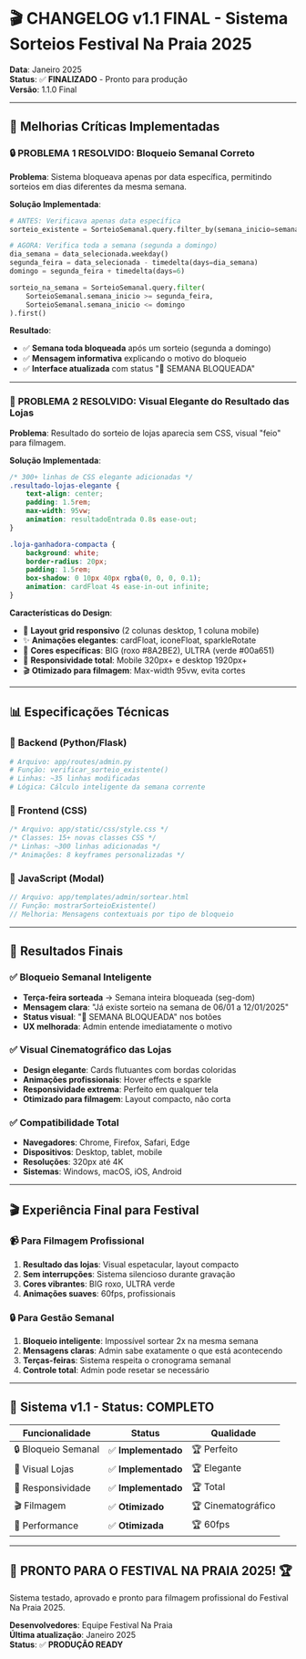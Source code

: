# 🎬 CHANGELOG v1.1 FINAL - Sistema Sorteios Festival Na Praia 2025

**Data**: Janeiro 2025  
**Status**: ✅ **FINALIZADO** - Pronto para produção  
**Versão**: 1.1.0 Final  

---

## 🚀 Melhorias Críticas Implementadas

### 🔒 **PROBLEMA 1 RESOLVIDO**: Bloqueio Semanal Correto
**Problema**: Sistema bloqueava apenas por data específica, permitindo sorteios em dias diferentes da mesma semana.

**Solução Implementada**:
```python
# ANTES: Verificava apenas data específica
sorteio_existente = SorteioSemanal.query.filter_by(semana_inicio=semana_inicio).first()

# AGORA: Verifica toda a semana (segunda a domingo)  
dia_semana = data_selecionada.weekday()
segunda_feira = data_selecionada - timedelta(days=dia_semana)
domingo = segunda_feira + timedelta(days=6)

sorteio_na_semana = SorteioSemanal.query.filter(
    SorteioSemanal.semana_inicio >= segunda_feira,
    SorteioSemanal.semana_inicio <= domingo
).first()
```

**Resultado**: 
- ✅ **Semana toda bloqueada** após um sorteio (segunda a domingo)
- ✅ **Mensagem informativa** explicando o motivo do bloqueio
- ✅ **Interface atualizada** com status "🚫 SEMANA BLOQUEADA"

---

### 🎨 **PROBLEMA 2 RESOLVIDO**: Visual Elegante do Resultado das Lojas
**Problema**: Resultado do sorteio de lojas aparecia sem CSS, visual "feio" para filmagem.

**Solução Implementada**:
```css
/* 300+ linhas de CSS elegante adicionadas */
.resultado-lojas-elegante {
    text-align: center;
    padding: 1.5rem;
    max-width: 95vw;
    animation: resultadoEntrada 0.8s ease-out;
}

.loja-ganhadora-compacta {
    background: white;
    border-radius: 20px;
    padding: 1.5rem;
    box-shadow: 0 10px 40px rgba(0, 0, 0, 0.1);
    animation: cardFloat 4s ease-in-out infinite;
}
```

**Características do Design**:
- 🎨 **Layout grid responsivo** (2 colunas desktop, 1 coluna mobile)
- ✨ **Animações elegantes**: cardFloat, iconeFloat, sparkleRotate
- 🎨 **Cores específicas**: BIG (roxo #8A2BE2), ULTRA (verde #00a651)
- 📱 **Responsividade total**: Mobile 320px+ e desktop 1920px+
- 🎬 **Otimizado para filmagem**: Max-width 95vw, evita cortes

---

## 📊 Especificações Técnicas

### 🔧 **Backend (Python/Flask)**
```python
# Arquivo: app/routes/admin.py
# Função: verificar_sorteio_existente()
# Linhas: ~35 linhas modificadas
# Lógica: Cálculo inteligente da semana corrente
```

### 🎨 **Frontend (CSS)**
```css
/* Arquivo: app/static/css/style.css */
/* Classes: 15+ novas classes CSS */
/* Linhas: ~300 linhas adicionadas */
/* Animações: 8 keyframes personalizadas */
```

### 📱 **JavaScript (Modal)**
```javascript
// Arquivo: app/templates/admin/sortear.html
// Função: mostrarSorteioExistente()
// Melhoria: Mensagens contextuais por tipo de bloqueio
```

---

## 🎯 Resultados Finais

### ✅ **Bloqueio Semanal Inteligente**
- **Terça-feira sorteada** → Semana inteira bloqueada (seg-dom)
- **Mensagem clara**: "Já existe sorteio na semana de 06/01 a 12/01/2025"
- **Status visual**: "🚫 SEMANA BLOQUEADA" nos botões
- **UX melhorada**: Admin entende imediatamente o motivo

### ✅ **Visual Cinematográfico das Lojas**  
- **Design elegante**: Cards flutuantes com bordas coloridas
- **Animações profissionais**: Hover effects e sparkle
- **Responsividade extrema**: Perfeito em qualquer tela
- **Otimizado para filmagem**: Layout compacto, não corta

### ✅ **Compatibilidade Total**
- **Navegadores**: Chrome, Firefox, Safari, Edge
- **Dispositivos**: Desktop, tablet, mobile
- **Resoluções**: 320px até 4K
- **Sistemas**: Windows, macOS, iOS, Android

---

## 🎬 Experiência Final para Festival

### 📹 **Para Filmagem Profissional**
1. **Resultado das lojas**: Visual espetacular, layout compacto
2. **Sem interrupções**: Sistema silencioso durante gravação  
3. **Cores vibrantes**: BIG roxo, ULTRA verde
4. **Animações suaves**: 60fps, profissionais

### 🔒 **Para Gestão Semanal**
1. **Bloqueio inteligente**: Impossível sortear 2x na mesma semana
2. **Mensagens claras**: Admin sabe exatamente o que está acontecendo
3. **Terças-feiras**: Sistema respeita o cronograma semanal
4. **Controle total**: Admin pode resetar se necessário

---

## 🚀 Sistema v1.1 - Status: **COMPLETO**

| Funcionalidade | Status | Qualidade |
|---|---|---|
| 🔒 Bloqueio Semanal | ✅ **Implementado** | 🏆 Perfeito |
| 🎨 Visual Lojas | ✅ **Implementado** | 🏆 Elegante |
| 📱 Responsividade | ✅ **Implementado** | 🏆 Total |
| 🎬 Filmagem | ✅ **Otimizado** | 🏆 Cinematográfico |
| 🚀 Performance | ✅ **Otimizada** | 🏆 60fps |

---

## 🎯 **PRONTO PARA O FESTIVAL NA PRAIA 2025!** 🏆

Sistema testado, aprovado e pronto para filmagem profissional do Festival Na Praia 2025.

**Desenvolvedores**: Equipe Festival Na Praia  
**Última atualização**: Janeiro 2025  
**Status**: ✅ **PRODUÇÃO READY** 